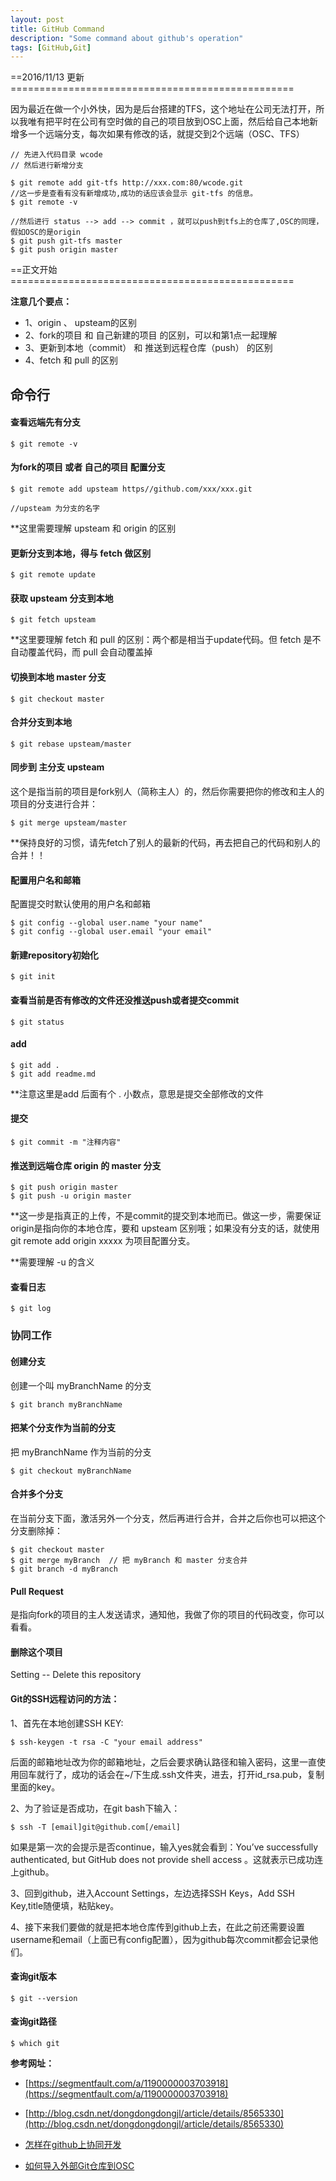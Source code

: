 ```yaml
---
layout: post
title: GitHub Command
description: "Some command about github's operation"
tags: [GitHub,Git]
---
```


==2016/11/13 更新=================================================

因为最近在做一个小外快，因为是后台搭建的TFS，这个地址在公司无法打开，所以我唯有把平时在公司有空时做的自己的项目放到OSC上面，然后给自己本地新增多一个远端分支，每次如果有修改的话，就提交到2个远端（OSC、TFS）

```
// 先进入代码目录 wcode
// 然后进行新增分支

$ git remote add git-tfs http://xxx.com:80/wcode.git
//这一步是查看有没有新增成功,成功的话应该会显示 git-tfs 的信息。
$ git remote -v

//然后进行 status --> add --> commit ，就可以push到tfs上的仓库了,OSC的同理，假如OSC的是origin
$ git push git-tfs master
$ git push origin master
```


==正文开始=================================================

**注意几个要点：**

+ 1、origin 、 upsteam的区别
+ 2、fork的项目 和 自己新建的项目 的区别，可以和第1点一起理解
+ 3、更新到本地（commit） 和 推送到远程仓库（push） 的区别
+ 4、fetch 和 pull 的区别

<!--more-->

## 命令行

#### 查看远端先有分支

```
$ git remote -v
```

#### 为fork的项目 或者 自己的项目 配置分支

```
$ git remote add upsteam https//github.com/xxx/xxx.git

//upsteam 为分支的名字
```

**这里需要理解 upsteam 和 origin 的区别

#### 更新分支到本地，得与 fetch 做区别

```
$ git remote update
```

#### 获取 upsteam 分支到本地

```
$ git fetch upsteam
```

**这里要理解 fetch 和 pull 的区别：两个都是相当于update代码。但 fetch 是不自动覆盖代码，而 pull 会自动覆盖掉

#### 切换到本地 master 分支

```
$ git checkout master
```

#### 合并分支到本地

```
$ git rebase upsteam/master
```

#### 同步到 主分支 upsteam

这个是指当前的项目是fork别人（简称主人）的，然后你需要把你的修改和主人的项目的分支进行合并：

```
$ git merge upsteam/master
```

**保持良好的习惯，请先fetch了别人的最新的代码，再去把自己的代码和别人的合并！！

#### 配置用户名和邮箱

配置提交时默认使用的用户名和邮箱

```
$ git config --global user.name "your name"
$ git config --global user.email "your email"
```

#### 新建repository初始化

```
$ git init
```

#### 查看当前是否有修改的文件还没推送push或者提交commit

```
$ git status
```

#### add

```
$ git add .
$ git add readme.md
```

**注意这里是add 后面有个 . 小数点，意思是提交全部修改的文件

#### 提交

```
$ git commit -m "注释内容"
```

#### 推送到远端仓库 origin 的 master 分支

```
$ git push origin master
$ git push -u origin master
```

**这一步是指真正的上传，不是commit的提交到本地而已。做这一步，需要保证origin是指向你的本地仓库，要和 upsteam 区别哦；如果没有分支的话，就使用 git remote add origin xxxxx 为项目配置分支。

**需要理解 -u 的含义

#### 查看日志

```
$ git log
```

### 协同工作

#### 创建分支

创建一个叫 myBranchName 的分支

```
$ git branch myBranchName
```

#### 把某个分支作为当前的分支

把 myBranchName 作为当前的分支

```
$ git checkout myBranchName
```

#### 合并多个分支

在当前分支下面，激活另外一个分支，然后再进行合并，合并之后你也可以把这个分支删除掉：

```
$ git checkout master
$ git merge myBranch  // 把 myBranch 和 master 分支合并
$ git branch -d myBranch
```

#### Pull Request

是指向fork的项目的主人发送请求，通知他，我做了你的项目的代码改变，你可以看看。

#### 删除这个项目

Setting -- Delete this repository

#### Git的SSH远程访问的方法：

1、首先在本地创建SSH KEY:

```
$ ssh-keygen -t rsa -C "your email address"
```

后面的邮箱地址改为你的邮箱地址，之后会要求确认路径和输入密码，这里一直使用回车就行了，成功的话会在~/下生成.ssh文件夹，进去，打开id_rsa.pub，复制里面的key。

2、为了验证是否成功，在git bash下输入：

```
$ ssh -T [email]git@github.com[/email]
```

如果是第一次的会提示是否continue，输入yes就会看到：You’ve successfully authenticated, but GitHub does not provide shell access 。这就表示已成功连上github。

3、回到github，进入Account Settings，左边选择SSH Keys，Add SSH Key,title随便填，粘贴key。

4、接下来我们要做的就是把本地仓库传到github上去，在此之前还需要设置username和email（上面已有config配置），因为github每次commit都会记录他们。

#### 查询git版本
```
$ git --version
```

#### 查询git路径
```
$ which git
```

**参考网址：**

+ [https://segmentfault.com/a/1190000003703918](https://segmentfault.com/a/1190000003703918)

+ [http://blog.csdn.net/dongdongdongjl/article/details/8565330](http://blog.csdn.net/dongdongdongjl/article/details/8565330)

+ [怎样在github上协同开发](http://blog.csdn.net/koffuxu/article/details/39010803)

+ [如何导入外部Git仓库到OSC](http://www.oschina.net/question/82993_133520)